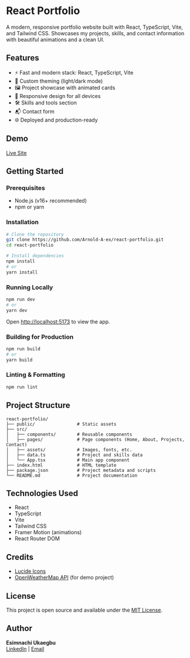 # React Portfolio

A modern, responsive portfolio website built with React, TypeScript, Vite, and Tailwind CSS. Showcases my projects, skills, and contact information with beautiful animations and a clean UI.

## Features

- ⚡ Fast and modern stack: React, TypeScript, Vite
- 🎨 Custom theming (light/dark mode)
- 🖼️ Project showcase with animated cards
- 📱 Responsive design for all devices
- 🛠️ Skills and tools section
- 📬 Contact form
- 🌐 Deployed and production-ready

## Demo

[Live Site](https://your-portfolio-live-link.com)

## Getting Started

### Prerequisites

- Node.js (v16+ recommended)
- npm or yarn

### Installation

```bash
# Clone the repository
git clone https://github.com/Arnold-A-ex/react-portfolio.git
cd react-portfolio

# Install dependencies
npm install
# or
yarn install
```

### Running Locally

```bash
npm run dev
# or
yarn dev
```

Open [http://localhost:5173](http://localhost:5173) to view the app.

### Building for Production

```bash
npm run build
# or
yarn build
```

### Linting & Formatting

```bash
npm run lint
```

## Project Structure

```
react-portfolio/
├── public/                # Static assets
├── src/
│   ├── components/        # Reusable components
│   ├── pages/             # Page components (Home, About, Projects, Contact)
│   ├── assets/            # Images, fonts, etc.
│   ├── data.ts            # Project and skills data
│   └── App.tsx            # Main app component
├── index.html             # HTML template
├── package.json           # Project metadata and scripts
└── README.md              # Project documentation
```

## Technologies Used

- React
- TypeScript
- Vite
- Tailwind CSS
- Framer Motion (animations)
- React Router DOM

## Credits

- [Lucide Icons](https://lucide.dev/)
- [OpenWeatherMap API](https://openweathermap.org/) (for demo project)

## License

This project is open source and available under the [MIT License](LICENSE).

## Author

**Esimnachi Ukaegbu**  
[LinkedIn](https://www.linkedin.com/in/your-link) | [Email](mailto:your@email.com)

